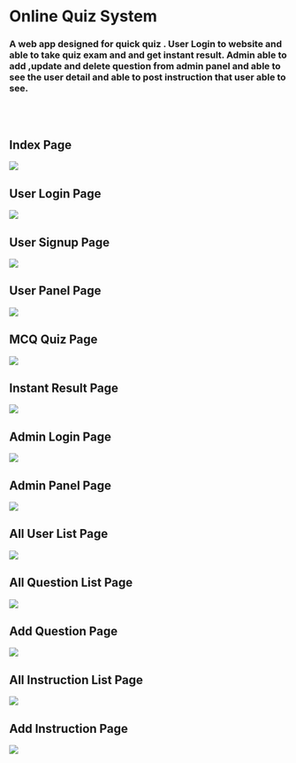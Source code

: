 <h1> Online Quiz System </h1>
<p><h3>A web app designed for quick quiz . User Login to website and able to take quiz
exam and and get instant result. Admin able to add ,update and delete question from admin panel and
able to see the user detail and able to post instruction that user able to see. </h3></p>
<br>
<br>



<h2>Index Page</h2>
<img src="web%20image/index.png">
<br>
<h2>User Login Page</h2>
<img src="web%20image/userLogin.png">
<br>
<h2>User Signup Page</h2>
<img src="web%20image/userSignup.png">
<br>
<h2>User Panel Page</h2>
<img src="web%20image/userPanel.png">
<br>
<h2>MCQ Quiz Page</h2>
<img src="web%20image/examPanal.png">
<br>
<h2>Instant Result Page</h2>
<img src="web%20image/resultPage.png">
<br>

<h2>Admin Login Page</h2>
<img src="web%20image/adminLogin.png">
<br>
<h2>Admin Panel Page</h2>
<img src="web%20image/adminPanel.png">
<br>
<h2>All User List Page</h2>
<img src="web%20image/userListPage.png">
<br>
<h2>All Question List Page</h2>
<img src="web%20image/questionListPage.png">
<br>
<h2>Add Question Page</h2>
<img src="web%20image/AddQuestionPage.png">
<br>
<h2>All Instruction List Page</h2>
<img src="web%20image/instructionListPage.png">
<br>
<h2>Add Instruction Page</h2>
<img src="web%20image/addInstructionPage.png">
<br>




